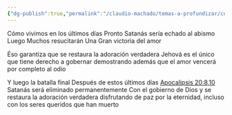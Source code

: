 ```yaml
---
{"dg-publish":true,"permalink":"/claudio-machado/temas-a-profundizar/como-finalmente-se-vencera-al-odio-con-el-amor/"}
---
```


Cómo vivimos en los últimos días 
Pronto Satanás sería echado al abismo 
Luego Muchos resucitarán Una Gran victoria del amor 


Éso garantiza que se restaura la adoración verdadera 
Jehová es el único que tiene derecho a gobernar demostrando además que el amor vencerá por completo al odio 

Y luego la batalla final 
Después de estos últimos días 
[Apocalipsis 20:8,10](https://wol.jw.org/es/wol/b/r4/lp-s/nwtsty/66/20#v=66:20:9-66:20:10) Satanás será eliminado permanentemente 
Con el gobierno de Dios y se restaura la adoración verdadera disfrutando de paz por la eternidad, incluso con los seres queridos que han muerto 


